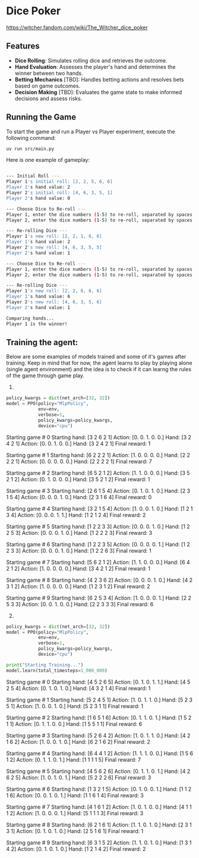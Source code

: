 # Dice Poker

https://witcher.fandom.com/wiki/The_Witcher_dice_poker

## Features

- **Dice Rolling**: Simulates rolling dice and retrieves the outcome.
- **Hand Evaluation**: Assesses the player's hand and determines the winner between two hands.
- **Betting Mechanics** [TBD]: Handles betting actions and resolves bets based on game outcomes.
- **Decision Making** [TBD]: Evaluates the game state to make informed decisions and assess risks.



## Running the Game

To start the game and run a Player vs Player experiment, execute the following command:

```bash
uv run src/main.py
```

Here is one example of gameplay:

```bash

--- Initial Roll ---
Player 1's initial roll: [2, 2, 5, 6, 6]
Player 1's hand value: 2
Player 2's initial roll: [4, 6, 3, 5, 1]
Player 2's hand value: 0

--- Choose Dice to Re-roll ---
Player 1, enter the dice numbers (1-5) to re-roll, separated by spaces (or press Enter to keep all): 3
Player 2, enter the dice numbers (1-5) to re-roll, separated by spaces (or press Enter to keep all): 5

--- Re-rolling Dice ---
Player 1's new roll: [2, 2, 1, 6, 6]
Player 1's hand value: 2
Player 2's new roll: [4, 6, 3, 5, 5]
Player 2's hand value: 1

--- Choose Dice to Re-roll ---
Player 1, enter the dice numbers (1-5) to re-roll, separated by spaces (or press Enter to keep all): 3
Player 2, enter the dice numbers (1-5) to re-roll, separated by spaces (or press Enter to keep all): 5

--- Re-rolling Dice ---
Player 1's new roll: [2, 2, 6, 6, 6]
Player 1's hand value: 6
Player 2's new roll: [4, 6, 3, 5, 6]
Player 2's hand value: 1

Comparing hands...
Player 1 is the winner!
```



## Training the agent:

Below are some examples of models trained and some of it's games after training. Keep in mind that for now, the agent learns to play by playing alone (single agent environment) and the idea is to check if it can learng the rules of the game through game play.

1. 
```python
policy_kwargs = dict(net_arch=[32, 32])
model = PPO(policy="MlpPolicy",
            env=env,
            verbose=1,
            policy_kwargs=policy_kwargs,
            device="cpu")
```
Starting game # 0
Starting hand: [3 2 6 2 1]
Action: [0. 0. 1. 0. 0.]
Hand: [3 2 4 2 1]
Action: [0. 0. 1. 0. 0.]
Hand: [3 2 4 2 1]
Final reward: 1

Starting game # 1
Starting hand: [6 2 2 2 1]
Action: [1. 0. 0. 0. 0.]
Hand: [2 2 2 2 1]
Action: [0. 0. 0. 0. 0.]
Hand: [2 2 2 2 1]
Final reward: 7

Starting game # 2
Starting hand: [6 5 2 1 2]
Action: [1. 1. 0. 0. 0.]
Hand: [3 5 2 1 2]
Action: [0. 1. 0. 0. 0.]
Hand: [3 5 2 1 2]
Final reward: 1

Starting game # 3
Starting hand: [2 6 1 5 4]
Action: [0. 1. 0. 1. 0.]
Hand: [2 3 1 5 4]
Action: [0. 0. 0. 1. 0.]
Hand: [2 3 1 6 4]
Final reward: 0

Starting game # 4
Starting hand: [3 2 1 5 4]
Action: [1. 0. 0. 1. 0.]
Hand: [1 2 1 3 4]
Action: [0. 0. 0. 1. 1.]
Hand: [1 2 1 2 4]
Final reward: 2

Starting game # 5
Starting hand: [1 2 2 3 3]
Action: [0. 0. 0. 1. 0.]
Hand: [1 2 2 5 3]
Action: [0. 0. 0. 1. 0.]
Hand: [1 2 2 2 3]
Final reward: 3

Starting game # 6
Starting hand: [1 2 2 3 5]
Action: [0. 0. 0. 0. 1.]
Hand: [1 2 2 3 3]
Action: [0. 0. 0. 1. 0.]
Hand: [1 2 2 6 3]
Final reward: 1

Starting game # 7
Starting hand: [5 6 2 1 2]
Action: [1. 1. 0. 0. 0.]
Hand: [6 4 2 1 2]
Action: [1. 0. 0. 0. 0.]
Hand: [3 4 2 1 2]
Final reward: 1

Starting game # 8
Starting hand: [4 2 3 6 2]
Action: [0. 0. 0. 1. 0.]
Hand: [4 2 3 1 2]
Action: [1. 0. 0. 0. 0.]
Hand: [1 2 3 1 2]
Final reward: 2

Starting game # 9
Starting hand: [6 2 5 3 4]
Action: [1. 0. 0. 0. 1.]
Hand: [2 2 5 3 3]
Action: [0. 0. 1. 0. 0.]
Hand: [2 2 3 3 3]
Final reward: 6


2. 
```python
policy_kwargs = dict(net_arch=[32, 32])
model = PPO(policy="MlpPolicy",
            env=env,
            verbose=1,
            policy_kwargs=policy_kwargs,
            device="cpu")

print("Starting Training...")
model.learn(total_timesteps=1_000_000)
```

Starting game # 0
Starting hand: [4 5 2 6 5]
Action: [0. 1. 0. 1. 1.]
Hand: [4 5 2 5 4]
Action: [0. 1. 0. 1. 0.]
Hand: [4 3 2 1 4]
Final reward: 1

Starting game # 1
Starting hand: [5 2 4 5 1]
Action: [1. 0. 1. 1. 0.]
Hand: [5 2 3 5 1]
Action: [1. 0. 0. 1. 0.]
Hand: [5 2 3 1 1]
Final reward: 1

Starting game # 2
Starting hand: [1 6 5 1 6]
Action: [0. 1. 1. 0. 1.]
Hand: [1 5 2 1 1]
Action: [0. 1. 1. 0. 0.]
Hand: [1 5 5 1 1]
Final reward: 6

Starting game # 3
Starting hand: [5 2 6 4 2]
Action: [1. 0. 1. 1. 0.]
Hand: [4 2 1 6 2]
Action: [1. 0. 0. 1. 0.]
Hand: [6 2 1 6 2]
Final reward: 2

Starting game # 4
Starting hand: [6 4 4 1 2]
Action: [1. 1. 1. 0. 0.]
Hand: [1 5 6 1 2]
Action: [0. 1. 1. 0. 1.]
Hand: [1 1 1 1 5]
Final reward: 7

Starting game # 5
Starting hand: [4 5 6 2 6]
Action: [0. 1. 1. 0. 1.]
Hand: [4 2 6 2 5]
Action: [1. 0. 1. 0. 1.]
Hand: [5 2 2 2 6]
Final reward: 3

Starting game # 6
Starting hand: [1 3 2 1 5]
Action: [0. 1. 0. 0. 1.]
Hand: [1 1 2 1 6]
Action: [0. 0. 1. 0. 1.]
Hand: [1 1 6 1 4]
Final reward: 3

Starting game # 7
Starting hand: [4 1 6 1 2]
Action: [1. 0. 1. 0. 0.]
Hand: [4 1 1 1 2]
Action: [1. 0. 0. 0. 1.]
Hand: [5 1 1 1 3]
Final reward: 3

Starting game # 8
Starting hand: [6 2 1 6 1]
Action: [1. 1. 0. 1. 0.]
Hand: [2 3 1 3 1]
Action: [0. 1. 0. 1. 0.]
Hand: [2 5 1 6 1]
Final reward: 1

Starting game # 9
Starting hand: [6 3 1 5 2]
Action: [1. 1. 0. 1. 0.]
Hand: [1 3 1 4 2]
Action: [0. 1. 0. 1. 0.]
Hand: [1 2 1 4 2]
Final reward: 2